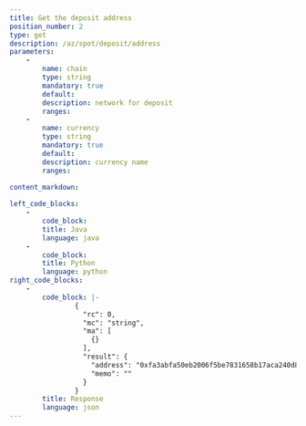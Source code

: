 ```yaml
---
title: Get the deposit address
position_number: 2
type: get
description: /az/spot/deposit/address
parameters:
    -     
        name: chain
        type: string
        mandatory: true
        default:
        description: network for deposit 
        ranges:
    -
        name: currency
        type: string
        mandatory: true
        default:
        description: currency name
        ranges:
        
content_markdown: 

left_code_blocks:
    -
        code_block:
        title: Java
        language: java
    -
        code_block:
        title: Python
        language: python
right_code_blocks:
    -
        code_block: |-
                {
                  "rc": 0,
                  "mc": "string",
                  "ma": [
                    {}
                  ],
                  "result": {
                    "address": "0xfa3abfa50eb2006f5be7831658b17aca240d8526",     //wallet address
                    "memo": ""
                  }
                }
        title: Response
        language: json
---
```

